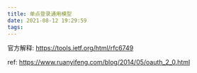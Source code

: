 ```yaml
---
title: 单点登录通用模型
date: 2021-08-12 19:29:59
tags:
---
```


官方解释: https://tools.ietf.org/html/rfc6749

ref: https://www.ruanyifeng.com/blog/2014/05/oauth_2_0.html
